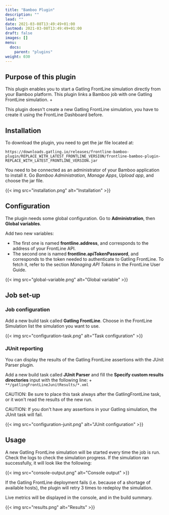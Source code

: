 ```yaml
---
title: "Bamboo Plugin"
description: ""
lead: ""
date: 2021-03-08T13:49:49+01:00
lastmod: 2021-03-08T13:49:49+01:00
draft: false
images: []
menu:
  docs:
    parent: "plugins"
weight: 030
---
```


## Purpose of this plugin

This plugin enables you to start a Gatling FrontLine simulation directly from your Bamboo platform. This plugin links a Bamboo job with one Gatling FrontLine simulation. +

This plugin doesn't create a new Gatling FrontLine simulation, you have to create it using the FrontLine Dashboard before.

## Installation

To download the plugin, you need to get the jar file located at:

```
https://downloads.gatling.io/releases/frontline-bamboo-plugin/REPLACE_WITH_LATEST_FRONTLINE_VERSION/frontline-bamboo-plugin-REPLACE_WITH_LATEST_FRONTLINE_VERSION.jar
```

You need to be connected as an administrator of your Bamboo application to install it. Go *Bamboo Administration*, *Manage Apps*, *Upload app*, and choose the jar file.

{{< img src="installation.png" alt="Installation" >}}

## Configuration

The plugin needs some global configuration. Go to __Administration__, then __Global variables__.

Add two new variables:

* The first one is named __frontline.address__, and corresponds to the address of your FrontLine API.
* The second one is named __frontline.apiTokenPassword__, and corresponds to the token needed to authenticate to Gatling FrontLine. To fetch it, refer to the section *Managing API Tokens* in the FrontLine User Guide.

{{< img src="global-variable.png" alt="Global variable" >}}

## Job set-up

### Job configuration

Add a new build task called __Gatling FrontLine__. Choose in the FrontLine Simulation list the simulation you want to use.

{{< img src="configuration-task.png" alt="Task configuration" >}}

### JUnit reporting

You can display the results of the Gatling FrontLine assertions with the JUnit Parser plugin.

Add a new build task called __JUnit Parser__ and fill the __Specify custom results directories__ input with the following line: +
`**/gatlingFrontLineJunitResults/*.xml`

CAUTION: Be sure to place this task always after the GatlingFrontLine task, or it won't read the results of the new run.

CAUTION: If you don't have any assertions in your Gatling simulation, the JUnit task will fail.

{{< img src="configuration-junit.png" alt="JUnit configuration" >}}

## Usage

A new Gatling FrontLine simulation will be started every time the job is run. Check the logs to check the simulation progress. If the simulation ran successfully, it will look like the following:

{{< img src="console-output.png" alt="Console output" >}}

If the Gatling FrontLine deployment fails (i.e. because of a shortage of available hosts), the plugin will retry 3 times to redeploy the simulation.

Live metrics will be displayed in the console, and in the build summary.

{{< img src="results.png" alt="Results" >}}
